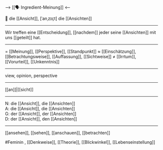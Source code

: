 --> [[🗣️ Ingredient-Meinung]] <--

🔴 die [[Ansicht]], [ˈanˌzɪçt]
die [[Ansichten]]

---
Wir treffen eine [[Entscheidung]], [[nachdem]] jeder seine [[Ansichten]] mit uns [[geteilt]] hat.


---
= [[Meinung]], [[Perspektive]], [[Standpunkt]]
≈ [[Einschätzung]], [[Betrachtungsweise]], [[Auffassung]], [[Sichtweise]]
≠ [[Irrtum]], [[Vorurteil]], [[Unkenntnis]]

---
view, opinion, perspective

---
[[an]]|[[sicht]]

---
N: die [[Ansicht]], die [[Ansichten]]  
A: die [[Ansicht]], die [[Ansichten]]  
G: der [[Ansicht]], der [[Ansichten]]  
D: der [[Ansicht]], den [[Ansichten]]  

---
[[ansehen]], [[sehen]], [[anschauen]], [[betrachten]]


#Feminin , [[Denkweise]], [[Theorie]], [[Blickwinkel]], [[Lebenseinstellung]]
